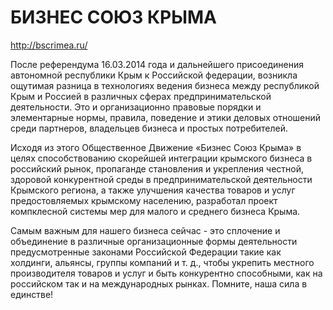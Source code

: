 # БИЗНЕС СОЮЗ КРЫМА
http://bscrimea.ru/

После референдума 16.03.2014 года и дальнейшего присоединения автономной республики Крым к Российской федерации, возникла ощутимая разница в технологиях ведения бизнеса между республикой Крым и Россией в различных сферах предпринимательской деятельности. Это и организационно правовые порядки и элементарные нормы, правила, поведение и этики деловых отношений среди партнеров, владельцев бизнеса и простых потребителей.

Исходя из этого Общественное Движение «Бизнес Союз Крыма» в целях способствованию скорейшей интеграции крымского бизнеса в российский рынок, пропаганде становления и укрепления честной, здоровой конкурентной среды в предпринимательской деятельности Крымского региона, а также улучшения качества товаров и услуг предостовляемых крымскому населению, разработал проект компклесной системы мер для малого и среднего бизнеса Крыма.

Самым важным для нашего бизнеса сейчас - это сплочение и объединение в различные организационные формы деятельности предусмотренные законами Российской Федерации такие как холдинги, альянсы, группы компаний и т. д., чтобы укрепить местного производителя товаров и услуг и быть конкурентно способными, как на российском так и на международных рынках.
Помните, наша сила в единстве!
